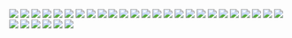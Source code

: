<img src="./src/assets/images/Screenshot_1.jpg">
<img src="./src/assets/images/Screenshot_2.jpg">
<img src="./src/assets/images/Screenshot_3.jpg">
<img src="./src/assets/images/Screenshot_4.jpg">
<img src="./src/assets/images/Screenshot_5.jpg">
<img src="./src/assets/images/Screenshot_6.jpg">
<img src="./src/assets/images/Screenshot_7.jpg">
<img src="./src/assets/images/Screenshot_8.jpg">
<img src="./src/assets/images/Screenshot_9.jpg">
<img src="./src/assets/images/Screenshot_10.jpg">
<img src="./src/assets/images/Screenshot_11.jpg">
<img src="./src/assets/images/Screenshot_12.jpg">
<img src="./src/assets/images/Screenshot_13.jpg">
<img src="./src/assets/images/Screenshot_14.jpg">
<img src="./src/assets/images/Screenshot_15.jpg">
<img src="./src/assets/images/Screenshot_16.jpg">
<img src="./src/assets/images/Screenshot_17.jpg">
<img src="./src/assets/images/Screenshot_18.jpg">
<img src="./src/assets/images/Screenshot_19.jpg">
<img src="./src/assets/images/Screenshot_20.jpg">
<img src="./src/assets/images/Screenshot_21.jpg">
<img src="./src/assets/images/Screenshot_22.jpg">
<img src="./src/assets/images/Screenshot_23.jpg">
<img src="./src/assets/images/Screenshot_24.jpg">
<img src="./src/assets/images/Screenshot_25.jpg">
<img src="./src/assets/images/Screenshot_26.jpg">
<img src="./src/assets/images/Screenshot_27.jpg">
<img src="./src/assets/images/Screenshot_28.jpg">
<img src="./src/assets/images/Screenshot_29.jpg">
<img src="./src/assets/images/Screenshot_30.jpg">
<img src="./src/assets/images/Screenshot_31.jpg">